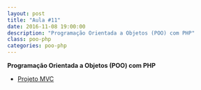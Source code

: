 ```yaml
---
layout: post
title: "Aula #11"
date: 2016-11-08 19:00:00
description: "Programação Orientada a Objetos (POO) com PHP"
class: poo-php
categories: poo-php
---
```


**Programação Orientada a Objetos (POO) com PHP**
- [Projeto MVC](https://www.dropbox.com/s/6b1sug7rw8xk7ho/projetomvc.zip?dl=0)